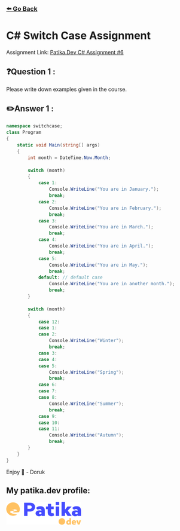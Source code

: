 ### [⬅️ Go Back](../../README.md)

# C# Switch Case Assignment

Assignment Link: [Patika.Dev C# Assignment #6](https://app.patika.dev/courses/csharp-101/2-switch-case)

## ❓Question 1 :

Please write down examples given in the course.

## ✏️Answer 1 :

```c#
namespace switchcase;
class Program
{
    static void Main(string[] args)
    {
        int month = DateTime.Now.Month;

        switch (month)
        {
            case 1:
                Console.WriteLine("You are in January.");
                break;
            case 2:
                Console.WriteLine("You are in February.");
                break;
            case 3:
                Console.WriteLine("You are in March.");
                break;
            case 4:
                Console.WriteLine("You are in April.");
                break;
            case 5:
                Console.WriteLine("You are in May.");
                break;
            default: // default case
                Console.WriteLine("You are in another month.");
                break;
        }

        switch (month)
        {
            case 12:
            case 1:
            case 2:
                Console.WriteLine("Winter");
                break;
            case 3:
            case 4:
            case 5:
                Console.WriteLine("Spring");
                break;
            case 6:
            case 7:
            case 8:
                Console.WriteLine("Summer");
                break;
            case 9:
            case 10:
            case 11:
                Console.WriteLine("Autumn");
                break;
        }
    }
}
```

Enjoy 🚀 - Doruk

## My patika.dev profile:

<a href="https://app.patika.dev/kaolin"><img src="../../assets/newPatikaLogo.svg" width=200/></a>
